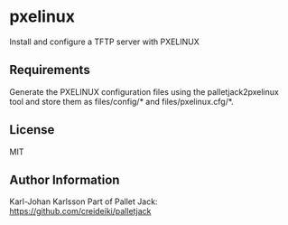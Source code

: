 pxelinux
========

Install and configure a TFTP server with PXELINUX

Requirements
------------

Generate the PXELINUX configuration files using the
palletjack2pxelinux tool and store them as files/config/* and
files/pxelinux.cfg/*.

License
-------

MIT

Author Information
------------------

Karl-Johan Karlsson
Part of Pallet Jack: https://github.com/creideiki/palletjack
